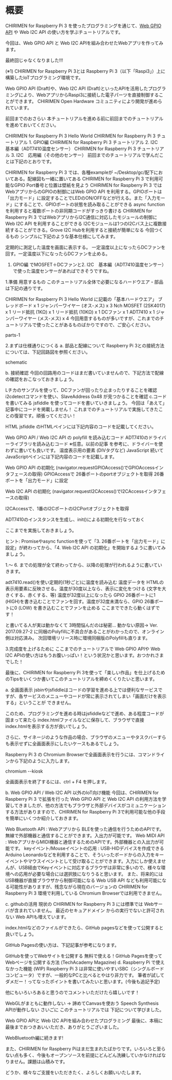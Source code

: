 # 概要

CHIRIMEN for Raspberry Pi 3 を使ったプログラミングを通じて、[Web GPIO API](https://rawgit.com/browserobo/WebGPIO/master/index.html) や Web I2C API の使い方を学ぶチュートリアルです。

今回は、Web GPIO API と Web I2C APIを組み合わせたWebアプリを作ってみます。

最終回じゃなくなりました!!!

(※1) CHIRIMEN for Raspberry Pi 3とは
Raspberry Pi 3（以下「Raspi3」）上に構築したIoTプログラミング環境です。

Web GPIO API (Draft)や、Web I2C API (Draft)といったAPIを活用したプログラミングにより、WebアプリからRaspi3に接続した電子パーツを直接制御することができます。 
CHIRIMEN Open Hardware コミュニティにより開発が進められています。

前回までのおさらい
本チュートリアルを進める前に前回までのチュートリアルを進めておいてください。

CHIRIMEN for Raspberry Pi 3 Hello World
CHIRIMEN for Raspberry Pi 3 チュートリアル 1. GPIO編
CHIRIMEN for Raspberry Pi 3 チュートリアル 2. I2C　基本編（ADT7410温度センサー）
CHIRIMEN for Raspberry Pi 3 チュートリアル 3. I2C　応用編（その他のセンサー）
前回までのチュートリアルで学んだことは下記のとおりです。

CHIRIMEN for Raspberry Pi 3 では、各種exampleが ~/Desktop/gc/配下においてある。配線図も一緒に置いてある
CHIRIMEN for Raspberry Pi 3 で利用可能なGPIO Port番号と位置は壁紙を見よう
CHIRIMEN for Raspberry Pi 3 ではWebアプリからのGPIOの制御にはWeb GPIO API を利用する。GPIOポートは「出力モード」に設定することでLEDのON/OFFなどが行える。また「入力モード」にすることで、GPIOポートの状態を読み取ることができる
async function を利用すると複数ポートの非同期コードがすっきり書ける
CHIRIMEN for Raspberry Pi 3 ではWebアプリからI2C通信に対応したモジュールの制御にWeb I2C API を利用することができる
I2Cモジュールは1つのI2Cバス上に複数接続することができる。Grove I2C Hubを利用すると接続が簡単になる
今回つくるもの
シンプルに下記のような基本仕様にしてみます。

定期的に測定した温度を画面に表示する。
一定温度以上になったらDCファンを回す。一定温度以下になったらDCファンを止める。
1. GPIO編 でMOSFET＋DCファンと2. I2C　基本編（ADT7410温度センサー） で使った温度センサーがあればできそうですね。

1.準備
用意するもの
このチュートリアル全体で必要になるハードウエア・部品は下記の通りです。

CHIRIMEN for Raspberry Pi 3 Hello World に記載の「基本ハードウエア」
ブレッドボード x 1
ジャンパーワイヤー (オス-メス) x 3
Nch MOSFET (2SK4017) x 1
リード抵抗 (1KΩ) x 1
リード抵抗 (10KΩ) x 1
DCファン x 1
ADT7410 x 1
ジャンパーワイヤー (メス-メス) x 4
今回用意するものが多いですが、これまでのチュートリアルで使ったことがあるものばかりですので、ご安心ください。

parts-1

2.まずは仕様通りにつくる
a. 部品と配線について
Raspberry Pi 3との接続方法については、下記回路図を参照ください。

schematic

b. 接続確認
今回の回路用のコードはまだ書いていませんので、下記方法で配線の確認をおこなっておきましょう。

Lチカのサンプルを使って、DCファンが回ったり止まったりすることを確認
i2cdetectコマンドを使い、SlaveAddress 0x48 が見つかることを確認
c.コードを書いてみる
jsfiddle を使ってコードを書いていきましょう。
今回は「あえて」記事中にコードを掲載しません！
これまでのチュートリアルで実施してきたことの復習です。頑張ってください！

HTML
jsfiddle のHTMLペインには下記内容のコードを記載してください。

Web GPIO API / Web I2C API の polyfill を読み込むコード
ADT7410のドライバーライブラリを読み込むコード ※任意。以前の記事 を参考に、ドライバーを使わずに書いても良いです。
温度表示用の要素 (DIVタグなど)
JavaScript
続いてJavaScriptペインには下記内容のコードを記載します。

Web GPIO API の初期化 (navigator.requestGPIOAccess()でGPIOAccessインタフェースの取得)
GPIOAccessで 26番ポートのportオブジェクトを取得
26番ポートを「出力モード」に設定

Web I2C API の初期化 (navigator.requestI2CAccess()でI2CAccessインタフェースの取得)

I2CAccessで、1番のI2CポートのI2CPortオブジェクトを取得

ADT7410のインスタンスを生成し、init()による初期化を行なっておく

ここまでを実施しておきましょう。

ヒント: Promiseやasync functionを使って「3. 26番ポートを「出力モード」に設定」が終わってから、「4. Web I2C API の初期化」を開始するように書いてみましょう。

1.〜 6. までの処理が全て終わってから、以降の処理が行われるように書いていきます。

adt7410.read()を使い定期的(1秒ごと)に温度を読み込む
温度データを HTMLの表示用要素に反映させる。温度が30度以上なら、表示に変化をつける (文字を大きくする、赤くする、等)
温度が32度以上になったら GPIO 26番ポートに1 (HIGH)を書き込むことでファンを回す。温度が32度未満なら、GPIO 26番ポートに0 (LOW) を書き込むことでファンを止める
ここまでできたら動くはずです！

と書いてる人が実は動かなくて 3時間悩んだのは秘密... 
動かない原因→ Ver. 2017.09.27-2 に同梱のPolyfillに不具合があることがわかったので、オンライン側は対応済み。
次回環境リリース時に環境同梱版のPolyfillも直ります。

3.完成度を上げるために
ここまでのチュートリアルで Web GPIO APIや Web I2C APIの使い方はもうお腹いっぱい！という状況かと思います。おつかれさまでした！

最後に、CHIRIMEN for Raspberry Pi 3を使って「楽しい作品」を仕上げるためのTipsをいくつか書いてこのチュートリアルを締めくくりたいと思います。

a. 全画面表示
jsbinやjsfiddleはコードの学習を進める上では便利なサービスですが、各サービスのメニューやコードが常に表示されてしまい「画面だけを表示する」ということが
できません。

このため、プログラミングを進める時はjsfiddleなどで進め、ある程度コードが固まって来たら index.htmlファイルなどに保存して、ブラウザで直接 index.htmlを表示する方が良いでしょう。

さらに、サイネージのような作品の場合、ブラウザのメニューやタスクバーすらも表示せずに全画面表示にしたいケースもあるでしょう。

Raspberry Pi 3 の Chromium Browserで全画面表示を行うには、コマンドラインから下記のように入力します。

chromium --kiosk

全画面表示を終了するには、ctrl + F4 を押します。

b. Web GPIO API / Web I2C API 以外のIoT向け機能
今回は、CHIRIMEN for Raspberry Pi 3 で拡張を行った Web GPIO API と Web I2C API の利用方法を学習してきましたが、他の方法でもブラウザと外部デバイスがコミュニケーションする方法がありますので、CHIRIMEN for Raspberry Pi 3で利用可能な他の手段を簡単にいくつか紹介しておきます。

Web Bluetooth API : Webアプリから BLEを使った通信を行うためのAPIです。無線で外部機器と通信することができます。入出力が可能です。
Web MIDI API : WebアプリからMIDI機器と通信するためのAPIです。外部機器との入出力が可能です。
keyイベント/Mouseイベントの応用 : USB-HIDデバイスを作成できるArduino Leonardoなどを利用することで、そういったボードからの入力をキーイベントやマウスイベントとして受け取ることができます。入力にしか使えませんが、USB経由でKeyイベントに対応するブラウザは非常に多いので、様々な環境への応用が必要な場合には選択肢になりうると思います。
また、将来的にはUSB機器が直接ブラウザから制御可能になる Web USB API なども利用可能になる可能性がありますが、残念ながら現在のバージョンの CHIRIMEN for Raspberry Pi 3 環境で利用している Chromium Browserでは利用できません。

c. githubの活用
現状の CHIRIMEN for Raspberry Pi 3 には標準では Webサーバが含まれていません。
最近のセキュアドメイン からの実行でないと許可されない Web APIも増えています。

index.htmlなどのファイルができたら、GitHub pagesなどを使って公開すると良いでしょう。

GitHub Pagesの使い方は、下記記事が参考になります。

GitHubを使ってWebサイトを公開する
無料で使える！GitHub Pagesを使ってWebページを公開する方法 (TechAcademy Magazine)
d. Raspberry Pi で使えなかった機能 (WIP)
Raspberry Pi 3 は非常に使いやすいSBC（シングルボードコンピュータ）ですが、一般的なPCと比べるとやはり非力です。
筆者が試してダメだー！ってなったポイントを書いてみたいと思います。(今後も追記予定)

他にもいろいろあると思うのでコメントいただけたら嬉しいです！

WebGLがまともに動作しない → 諦めてCanvasを使おう
Speech Synthesis APIが動作しない
さいごに
このチュートリアルでは 下記について学びました。

Web GPIO APIと Web I2C APIを組み合わせたプログラミング
最後に、本稿に最後までおつきあいいただき、ありがとうございました。

WebBluetooth編に続きます!

また、CHIRIMEN for Raspberry Piはまだ生まれたばかりです。いろいろと至らない点も多く、今後もオープンソースを前提にどんどん洗練していかなければなりません。課題は山積みです。

どうか、様々なご支援をいただきたく、よろしくお願いいたします。
